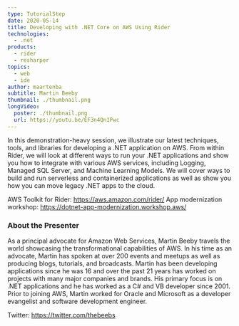 ```yaml
---
type: TutorialStep
date: 2020-05-14
title: Developing with .NET Core on AWS Using Rider
technologies:
  - .net
products:
  - rider
  - resharper
topics:
  - web
  - ide
author: maartenba
subtitle: Martin Beeby
thumbnail: ./thumbnail.png
longVideo:
  poster: ./thumbnail.png
  url: https://youtu.be/EF3n4Qn1Pwc
---
```


In this demonstration-heavy session, we illustrate our latest techniques, tools, and libraries for developing a .NET application on AWS. From within Rider, we will look at different ways to run your .NET applications and show you how to integrate with various AWS services, including Logging, Managed SQL Server, and Machine Learning Models. We will cover ways to build and run serverless and containerized applications as well as show you how you can move legacy .NET apps to the cloud.

AWS Toolkit for Rider: https://aws.amazon.com/rider/ App modernization workshop: https://dotnet-app-modernization.workshop.aws/

### About the Presenter

As a principal advocate for Amazon Web Services, Martin Beeby travels the world showcasing the transformational capabilities of AWS. In his time as an advocate, Martin has spoken at over 200 events and meetups as well as producing blogs, tutorials, and broadcasts. Martin has been developing applications since he was 16 and over the past 21 years has worked on projects with many major companies and brands. His primary focus is on .NET applications and he has worked as a C# and VB developer since 2001. Prior to joining AWS, Martin worked for Oracle and Microsoft as a developer evangelist and software development engineer.

Twitter: https://twitter.com/thebeebs